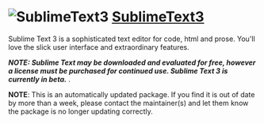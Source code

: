 # ![SublimeText3](https://cdn.rawgit.com/pauby/ChocoPackages/9bd04335/icons/sublimetext3.png "SublimeText3 Logo") [SublimeText3](https://chocolatey.org/packages/streamdeck)

Sublime Text 3 is a sophisticated text editor for code, html and prose. You'll love the slick user interface and extraordinary features.

_**NOTE: Sublime Text may be downloaded and evaluated for free, however a license must be purchased for continued use. Sublime Text 3 is currently in beta.**_
.

**NOTE**: This is an automatically updated package. If you find it is out of date by more than a week, please contact the maintainer(s) and let them know the package is no longer updating correctly.